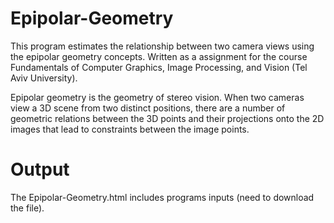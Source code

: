# Epipolar-Geometry

This program estimates the relationship between two camera views using the epipolar geometry concepts. Written as a assignment for the course Fundamentals of Computer Graphics, Image Processing, and Vision (Tel Aviv University).

Epipolar geometry is the geometry of stereo vision. When two cameras view a 3D scene from two distinct positions, there are a number of geometric relations between the 3D points and their projections onto the 2D images that lead to constraints between the image points.

# Output
The Epipolar-Geometry.html includes programs inputs (need to download the file).
